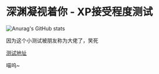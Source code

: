# 深渊凝视着你 - XP接受程度测试

![Anurag's GitHub stats](https://github-readme-stats.vercel.app/api?username=StarInitial&show_icons=true)


因为这个小测试被朋友称为大佬了，笑死

[测试地址](https://122440367.github.io/xpcheck)

喵呜~
